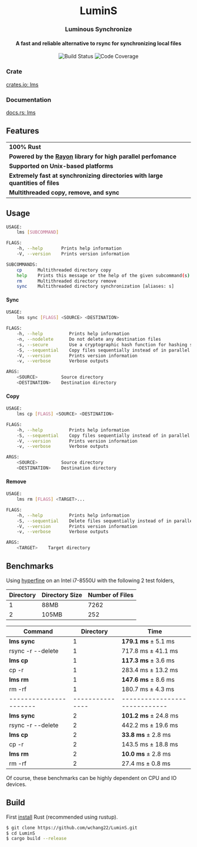 <h1 align="center">LuminS</h1>
<h3 align="center">Luminous Synchronize</h3>
<h4 align="center">A fast and reliable alternative to rsync for synchronizing local files</h4>

<p align="center">
<img src="https://travis-ci.org/wchang22/LuminS.svg?branch=master" alt="Build Status" />
  <img src="https://codecov.io/gh/wchang22/LuminS/branch/master/graph/badge.svg" alt="Code Coverage" />
</p>

### Crate

[crates.io: lms](https://crates.io/crates/lms)

### Documentation

[docs.rs: lms](https://docs.rs/lms)

## Features

<table>
    <tr><td><b>100% Rust</b></td></tr>
    <tr><td><b>Powered by the <a href="https://github.com/rayon-rs/rayon">Rayon</a> library for high parallel perfomance</b></td></tr>
    <tr><td><b>Supported on Unix-based platforms</b></td></tr>
    <tr><td><b>Extremely fast at synchronizing directories with large quantities of files</b></td></tr>
    <tr><td><b>Multithreaded copy, remove, and sync</b></td></tr>
</table>

## Usage

```bash
USAGE:
    lms [SUBCOMMAND]

FLAGS:
    -h, --help       Prints help information
    -V, --version    Prints version information

SUBCOMMANDS:
    cp      Multithreaded directory copy
    help    Prints this message or the help of the given subcommand(s)
    rm      Multithreaded directory remove
    sync    Multithreaded directory synchronization [aliases: s]
```
#### Sync

```bash
USAGE:
    lms sync [FLAGS] <SOURCE> <DESTINATION>

FLAGS:
    -h, --help          Prints help information
    -n, --nodelete      Do not delete any destination files
    -s, --secure        Use a cryptographic hash function for hashing similar files
    -S, --sequential    Copy files sequentially instead of in parallel
    -V, --version       Prints version information
    -v, --verbose       Verbose outputs

ARGS:
    <SOURCE>         Source directory
    <DESTINATION>    Destination directory
```

#### Copy

```bash
USAGE:
    lms cp [FLAGS] <SOURCE> <DESTINATION>

FLAGS:
    -h, --help          Prints help information
    -S, --sequential    Copy files sequentially instead of in parallel
    -V, --version       Prints version information
    -v, --verbose       Verbose outputs

ARGS:
    <SOURCE>         Source directory
    <DESTINATION>    Destination directory
```

#### Remove

```bash
USAGE:
    lms rm [FLAGS] <TARGET>...

FLAGS:
    -h, --help          Prints help information
    -S, --sequential    Delete files sequentially instead of in parallel
    -V, --version       Prints version information
    -v, --verbose       Verbose outputs

ARGS:
    <TARGET>    Target directory
```

## Benchmarks

Using [hyperfine](https://github.com/sharkdp/hyperfine) on an Intel i7-8550U with the following 2 test folders,

| Directory | Directory Size | Number of Files |
| --------- | -------------- | --------------- |
| 1         | 88MB           | 7262            |
| 2         | 105MB          | 252             |

| Command                | Directory       | Time                          |
| ---------------------- | --------------- | ----------------------------- |
| **lms sync**           | 1               | **179.1 ms** ± 5.1 ms         |
| rsync -r --delete      | 1               | 717.8 ms ± 41.1 ms            |
| **lms cp**             | 1               | **117.3 ms** ± 3.6 ms         |
| cp -r                  | 1               | 283.4 ms ± 13.2 ms            |
| **lms rm**             | 1               | **147.6 ms** ± 8.6 ms         |
| rm -rf                 | 1               | 180.7 ms ± 4.3 ms             |
| ---------------------- | --------------- | ----------------------------- |
| **lms sync**           | 2               | **101.2 ms** ± 24.8 ms        |
| rsync -r --delete      | 2               | 442.2 ms ± 19.6 ms            |
| **lms cp**             | 2               | **33.8 ms** ± 2.8 ms          |
| cp -r                  | 2               | 143.5 ms ± 18.8 ms            |
| **lms rm**             | 2               | **10.0 ms** ± 2.8 ms          |
| rm -rf                 | 2               | 27.4 ms ± 0.8 ms              |

Of course, these benchmarks can be highly dependent on CPU and IO devices.

## Build

First [install](https://www.rust-lang.org/tools/install) Rust (recommended using rustup).

```zsh
$ git clone https://github.com/wchang22/LuminS.git
$ cd LuminS
$ cargo build --release
```

